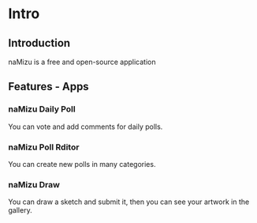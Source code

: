 # Intro

## Introduction

naMizu is a free and open-source application

## Features - Apps

### naMizu Daily Poll

You can vote and add comments for daily polls.

### naMizu Poll Rditor

You can create new polls in many categories.

### naMizu Draw

You can draw a sketch and submit it, then you can see your artwork in the gallery.
